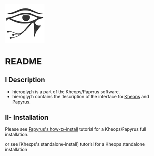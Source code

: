 ![Alt text](icon/hieroglyph_icon.png?raw=true "Title")

# README #

## I Description ##

* hieroglyph is a part of the Kheops/Papyrus software.
* hieroglyph contains the description of the interface for [Kheops](https://github.com/instar-robotics/kheops) and [Papyrus](https://github.com/instar-robotics/papyrus).

## II- Installation ##

Please see [Papyrus's how-to-install](https://github.com/instar-robotics/papyrus/blob/master/README.org#how-to-install) tutorial for a Kheops/Papyrus full installation.

or see [Kheops's standalone-install] tutorial for a Kheops standalone installation
